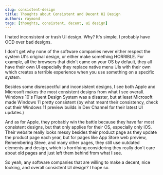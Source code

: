 ```yaml
---
slug: consistent-design
title: Thoughts about Consistent and Decent UI Design
authors: raymond
tags: [thoughts, consistent, decent, ui design]
---
```


I hated inconsistent or trash UI design. Why? It's simple, I probably have OCD over bad designs.

I don't get why none of the software companies never either respect the system UI's original design, or either make something HORRIBLE. For example, all the browsers that didn't came on your OS by default, they all have their own UI especially they replace native menu UIs with their own which creates a terrible experience when you use something on a specific system.

Besides some disrespectful and inconsistent designs, I see both Apple and Microsoft makes the most consistent designs from what I see overall. Windows 10's Fluent Design System was a disaster, but at least Microsoft made Windows 11 pretty consistent (by what meant their consistency, check out their Windows 11 preview builds in Dev Channel for their latest UI updates.)

And as for Apple, they probably win the battle because they have far most consistent designs, but that only applies for their OS, especially only iOS. Their website really looks messy besides their product page as they update the product page each year, but for pages like App Store web preview, Remembering Steve, and many other pages, they still use outdated elements and design, which is horrifying considering they really don't care about old pages and just left them behind from what I see.

So yeah, any software companies that are willing to make a decent, nice looking, and overall consistent UI design? I hope so.